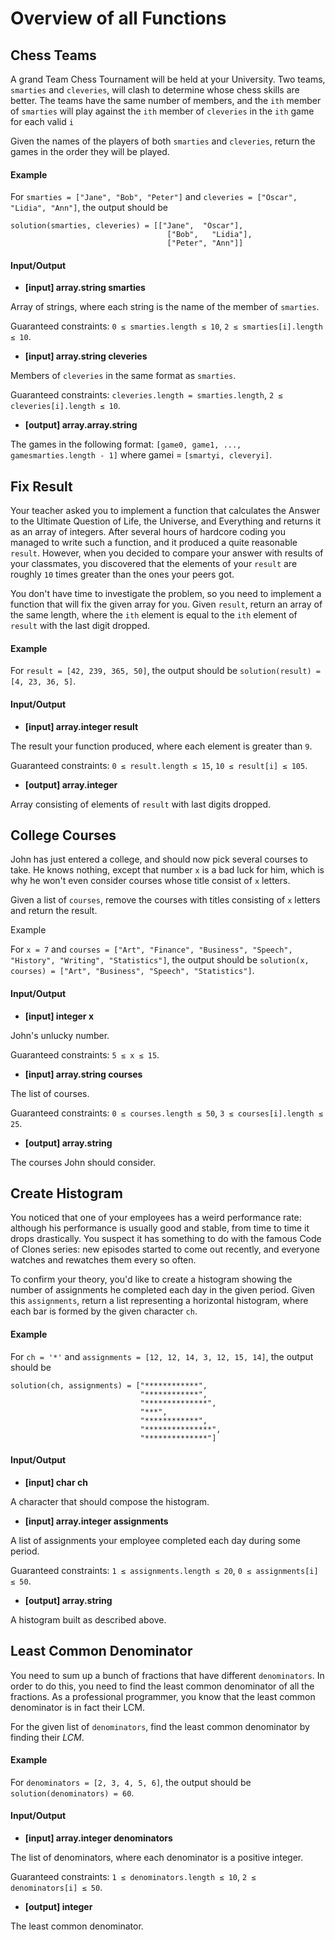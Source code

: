 # Overview of all Functions

## Chess Teams

A grand Team Chess Tournament will be held at your University. Two teams, `smarties` and `cleveries`, will clash to determine whose chess skills are better. The teams have the same number of members, and the `ith` member of `smarties` will play against the `ith` member of `cleveries` in the `ith` game for each valid `i`

Given the names of the players of both `smarties` and `cleveries`, return the games in the order they will be played.

#### Example

For `smarties = ["Jane", "Bob", "Peter"]` and
`cleveries = ["Oscar", "Lidia", "Ann"]`, the output should be
```
solution(smarties, cleveries) = [["Jane",  "Oscar"],
                                   ["Bob",   "Lidia"],
                                   ["Peter", "Ann"]]
```
#### Input/Output

* **[input] array.string smarties**

Array of strings, where each string is the name of the member of `smarties`.

Guaranteed constraints:
`0 ≤ smarties.length ≤ 10`,
`2 ≤ smarties[i].length ≤ 10`.

* **[input] array.string cleveries**

Members of `cleveries` in the same format as `smarties`.

Guaranteed constraints:
`cleveries.length = smarties.length`,
`2 ≤ cleveries[i].length ≤ 10`.

* **[output] array.array.string**

The games in the following format: `[game0, game1, ..., gamesmarties.length - 1]` where gamei = `[smartyi, cleveryi]`.

## Fix Result

Your teacher asked you to implement a function that calculates the Answer to the Ultimate Question of Life, the Universe, and Everything and returns it as an array of integers. After several hours of hardcore coding you managed to write such a function, and it produced a quite reasonable `result`. However, when you decided to compare your answer with results of your classmates, you discovered that the elements of your `result` are roughly `10` times greater than the ones your peers got.

You don't have time to investigate the problem, so you need to implement a function that will fix the given array for you. Given `result`, return an array of the same length, where the `ith` element is equal to the `ith` element of `result` with the last digit dropped.

#### Example

For `result = [42, 239, 365, 50]`, the output should be
`solution(result) = [4, 23, 36, 5]`.

#### Input/Output

* **[input] array.integer result**

The result your function produced, where each element is greater than `9`.

Guaranteed constraints:
`0 ≤ result.length ≤ 15`,
`10 ≤ result[i] ≤ 105`.

* **[output] array.integer**

Array consisting of elements of `result` with last digits dropped.

## College Courses

John has just entered a college, and should now pick several courses to take. He knows nothing, except that number `x` is a bad luck for him, which is why he won't even consider courses whose title consist of `x` letters.

Given a list of `courses`, remove the courses with titles consisting of `x` letters and return the result.

Example

For `x = 7` and
`courses = ["Art", "Finance", "Business", "Speech", "History", "Writing", "Statistics"]`,
the output should be
`solution(x, courses) = ["Art", "Business", "Speech", "Statistics"]`.

#### Input/Output

* **[input] integer x**

John's unlucky number.

Guaranteed constraints:
`5 ≤ x ≤ 15`.

* **[input] array.string courses**

The list of courses.

Guaranteed constraints:
`0 ≤ courses.length ≤ 50`,
`3 ≤ courses[i].length ≤ 25`.

* **[output] array.string**

The courses John should consider.

## Create Histogram

You noticed that one of your employees has a weird performance rate: although his performance is usually good and stable, from time to time it drops drastically. You suspect it has something to do with the famous Code of Clones series: new episodes started to come out recently, and everyone watches and rewatches them every so often.

To confirm your theory, you'd like to create a histogram showing the number of assignments he completed each day in the given period. Given this `assignments`, return a list representing a horizontal histogram, where each bar is formed by the given character `ch`.

#### Example

For `ch = '*'` and `assignments = [12, 12, 14, 3, 12, 15, 14]`,
the output should be
```
solution(ch, assignments) = ["************",
                             "************",
                             "**************",
                             "***",
                             "************",
                             "***************",
                             "**************"]
```
#### Input/Output

* **[input] char ch**

A character that should compose the histogram.

* **[input] array.integer assignments**

A list of assignments your employee completed each day during some period.

Guaranteed constraints:
`1 ≤ assignments.length ≤ 20`,
`0 ≤ assignments[i] ≤ 50`.

* **[output] array.string**

A histogram built as described above.

## Least Common Denominator

You need to sum up a bunch of fractions that have different `denominators`. In order to do this, you need to find the least common denominator of all the fractions. As a professional programmer, you know that the least common denominator is in fact their LCM.

For the given list of `denominators`, find the least common denominator by finding their *LCM*.

#### Example

For `denominators = [2, 3, 4, 5, 6]`, the output should be
`solution(denominators) = 60`.

#### Input/Output

* **[input] array.integer denominators**

The list of denominators, where each denominator is a positive integer.

Guaranteed constraints:
`1 ≤ denominators.length ≤ 10`,
`2 ≤ denominators[i] ≤ 50`.

* **[output] integer**

The least common denominator.